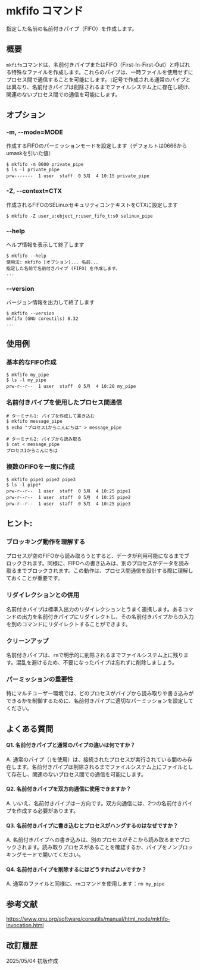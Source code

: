 # mkfifo コマンド

指定した名前の名前付きパイプ（FIFO）を作成します。

## 概要

`mkfifo`コマンドは、名前付きパイプまたはFIFO（First-In-First-Out）と呼ばれる特殊なファイルを作成します。これらのパイプは、一時ファイルを使用せずにプロセス間で通信することを可能にします。`|`記号で作成される通常のパイプとは異なり、名前付きパイプは削除されるまでファイルシステム上に存在し続け、関連のないプロセス間での通信を可能にします。

## オプション

### **-m, --mode=MODE**

作成するFIFOのパーミッションモードを設定します（デフォルトは0666からumaskを引いた値）

```console
$ mkfifo -m 0600 private_pipe
$ ls -l private_pipe
prw-------  1 user  staff  0 5月  4 10:15 private_pipe
```

### **-Z, --context=CTX**

作成されるFIFOのSELinuxセキュリティコンテキストをCTXに設定します

```console
$ mkfifo -Z user_u:object_r:user_fifo_t:s0 selinux_pipe
```

### **--help**

ヘルプ情報を表示して終了します

```console
$ mkfifo --help
使用法: mkfifo [オプション]... 名前...
指定した名前で名前付きパイプ (FIFO) を作成します。
...
```

### **--version**

バージョン情報を出力して終了します

```console
$ mkfifo --version
mkfifo (GNU coreutils) 8.32
...
```

## 使用例

### 基本的なFIFO作成

```console
$ mkfifo my_pipe
$ ls -l my_pipe
prw-r--r--  1 user  staff  0 5月  4 10:20 my_pipe
```

### 名前付きパイプを使用したプロセス間通信

```console
# ターミナル1: パイプを作成して書き込む
$ mkfifo message_pipe
$ echo "プロセス1からこんにちは" > message_pipe

# ターミナル2: パイプから読み取る
$ cat < message_pipe
プロセス1からこんにちは
```

### 複数のFIFOを一度に作成

```console
$ mkfifo pipe1 pipe2 pipe3
$ ls -l pipe*
prw-r--r--  1 user  staff  0 5月  4 10:25 pipe1
prw-r--r--  1 user  staff  0 5月  4 10:25 pipe2
prw-r--r--  1 user  staff  0 5月  4 10:25 pipe3
```

## ヒント:

### ブロッキング動作を理解する

プロセスが空のFIFOから読み取ろうとすると、データが利用可能になるまでブロックされます。同様に、FIFOへの書き込みは、別のプロセスがデータを読み取るまでブロックされます。この動作は、プロセス間通信を設計する際に理解しておくことが重要です。

### リダイレクションとの併用

名前付きパイプは標準入出力のリダイレクションとうまく連携します。あるコマンドの出力を名前付きパイプにリダイレクトし、その名前付きパイプからの入力を別のコマンドにリダイレクトすることができます。

### クリーンアップ

名前付きパイプは、`rm`で明示的に削除されるまでファイルシステム上に残ります。混乱を避けるため、不要になったパイプは忘れずに削除しましょう。

### パーミッションの重要性

特にマルチユーザー環境では、どのプロセスがパイプから読み取りや書き込みができるかを制御するために、名前付きパイプに適切なパーミッションを設定してください。

## よくある質問

#### Q1. 名前付きパイプと通常のパイプの違いは何ですか？
A. 通常のパイプ（`|`を使用）は、接続されたプロセスが実行されている間のみ存在します。名前付きパイプは削除されるまでファイルシステム上にファイルとして存在し、関連のないプロセス間での通信を可能にします。

#### Q2. 名前付きパイプを双方向通信に使用できますか？
A. いいえ、名前付きパイプは一方向です。双方向通信には、2つの名前付きパイプを作成する必要があります。

#### Q3. 名前付きパイプに書き込むとプロセスがハングするのはなぜですか？
A. 名前付きパイプへの書き込みは、別のプロセスがそこから読み取るまでブロックされます。読み取りプロセスがあることを確認するか、パイプをノンブロッキングモードで開いてください。

#### Q4. 名前付きパイプを削除するにはどうすればよいですか？
A. 通常のファイルと同様に、`rm`コマンドを使用します：`rm my_pipe`

## 参考文献

https://www.gnu.org/software/coreutils/manual/html_node/mkfifo-invocation.html

## 改訂履歴

2025/05/04 初版作成